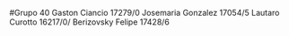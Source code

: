 #Grupo 40
Gaston Ciancio 17279/0 
Josemaria Gonzalez 17054/5
Lautaro Curotto 16217/0/
Berizovsky Felipe 17428/6
